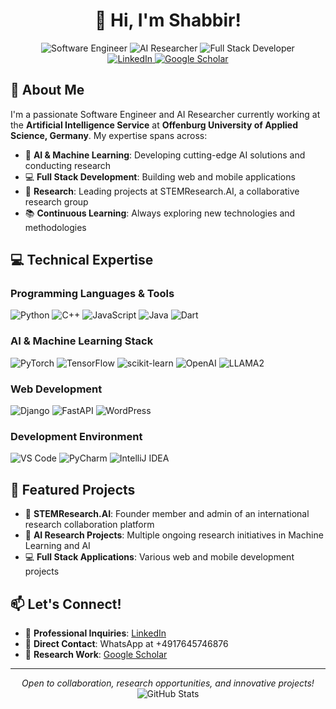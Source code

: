 # <div align="center">👋 Hi, I'm Shabbir!</div>

<div align="center">
  <img src="https://img.shields.io/badge/Software_Engineer-blue?style=for-the-badge" alt="Software Engineer"/>
  <img src="https://img.shields.io/badge/AI_Researcher-red?style=for-the-badge" alt="AI Researcher"/>
  <img src="https://img.shields.io/badge/Full_Stack_Developer-green?style=for-the-badge" alt="Full Stack Developer"/>
</div>

<div align="center">
  <a href="https://www.linkedin.com/in/sashuvo/">
    <img src="https://img.shields.io/badge/LinkedIn-0077B5?style=for-the-badge&logo=linkedin&logoColor=white" alt="LinkedIn"/>
  </a>
  <a href="https://scholar.google.com/citations?user=_I8J_VwAAAAJ">
    <img src="https://img.shields.io/badge/Google_Scholar-4285F4?style=for-the-badge&logo=google-scholar&logoColor=white" alt="Google Scholar"/>
  </a>
</div>

## 🎯 About Me

I'm a passionate Software Engineer and AI Researcher currently working at the **Artificial Intelligence Service** at **Offenburg University of Applied Science, Germany**. My expertise spans across:

- 🤖 **AI & Machine Learning**: Developing cutting-edge AI solutions and conducting research
- 💻 **Full Stack Development**: Building web and mobile applications
- 🔬 **Research**: Leading projects at STEMResearch.AI, a collaborative research group
- 📚 **Continuous Learning**: Always exploring new technologies and methodologies

## 💻 Technical Expertise

### Programming Languages & Tools

<div align="left">
  <img src="https://img.shields.io/badge/Python-3776AB?style=for-the-badge&logo=python&logoColor=white" alt="Python"/>
  <img src="https://img.shields.io/badge/C++-00599C?style=for-the-badge&logo=c%2B%2B&logoColor=white" alt="C++"/>
  <img src="https://img.shields.io/badge/JavaScript-F7DF1E?style=for-the-badge&logo=javascript&logoColor=black" alt="JavaScript"/>
  <img src="https://img.shields.io/badge/Java-ED8B00?style=for-the-badge&logo=openjdk&logoColor=white" alt="Java"/>
  <img src="https://img.shields.io/badge/Dart-0175C2?style=for-the-badge&logo=dart&logoColor=white" alt="Dart"/>
</div>

### AI & Machine Learning Stack

<div align="left">
  <img src="https://img.shields.io/badge/PyTorch-EE4C2C?style=for-the-badge&logo=pytorch&logoColor=white" alt="PyTorch"/>
  <img src="https://img.shields.io/badge/TensorFlow-FF6F00?style=for-the-badge&logo=tensorflow&logoColor=white" alt="TensorFlow"/>
  <img src="https://img.shields.io/badge/scikit--learn-F7931E?style=for-the-badge&logo=scikit-learn&logoColor=white" alt="scikit-learn"/>
  <img src="https://img.shields.io/badge/OpenAI-412991?style=for-the-badge&logo=openai&logoColor=white" alt="OpenAI"/>
  <img src="https://img.shields.io/badge/LLAMA2-4B0082?style=for-the-badge" alt="LLAMA2"/>
</div>

### Web Development

<div align="left">
  <img src="https://img.shields.io/badge/Django-092E20?style=for-the-badge&logo=django&logoColor=white" alt="Django"/>
  <img src="https://img.shields.io/badge/FastAPI-009688?style=for-the-badge&logo=fastapi&logoColor=white" alt="FastAPI"/>
  <img src="https://img.shields.io/badge/WordPress-21759B?style=for-the-badge&logo=wordpress&logoColor=white" alt="WordPress"/>
</div>

### Development Environment

<div align="left">
  <img src="https://img.shields.io/badge/VS_Code-007ACC?style=for-the-badge&logo=visual-studio-code&logoColor=white" alt="VS Code"/>
  <img src="https://img.shields.io/badge/PyCharm-000000?style=for-the-badge&logo=pycharm&logoColor=white" alt="PyCharm"/>
  <img src="https://img.shields.io/badge/IntelliJ_IDEA-000000?style=for-the-badge&logo=intellij-idea&logoColor=white" alt="IntelliJ IDEA"/>
</div>

## 🌟 Featured Projects

- 🤖 **STEMResearch.AI**: Founder member and admin of an international research collaboration platform
- 🔬 **AI Research Projects**: Multiple ongoing research initiatives in Machine Learning and AI
- 💻 **Full Stack Applications**: Various web and mobile development projects

## 📫 Let's Connect!

- 💼 **Professional Inquiries**: [LinkedIn](https://www.linkedin.com/in/sashuvo/)
- 📱 **Direct Contact**: WhatsApp at +4917645746876
- 🎯 **Research Work**: [Google Scholar](https://scholar.google.com/citations?user=_I8J_VwAAAAJ)

---

<div align="center">
  <i>Open to collaboration, research opportunities, and innovative projects!</i>
</div>

<div align="center">
  <img src="https://github-readme-stats.vercel.app/api?username=shabbirshuvo&show_icons=true&theme=radical" alt="GitHub Stats"/>
</div>
